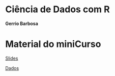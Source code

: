 Ciência de Dados com R
================
**Gerrio Barbosa**

# Material do miniCurso

[Slides](https://gerriosantos.github.io/ufc_minicurso_ecofin/#1)

[Dados](https://drive.google.com/file/d/15FXSZ6-MSVM64vvI2lem27XkK2S7Yqzd/view?usp=share_link)

<!-- [You Tube](https://youtu.be/YUPK3GBMKQY) -->
